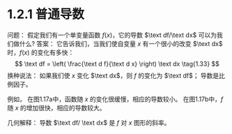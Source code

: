 # 1.2.1 普通导数

问题：
假定我们有一个单变量函数 $f(x)$，它的导数 $\text df/\text dx$ 可以为我们做什么? 
答案：
它告诉我们，当我们使自变量 $x$ 有一个很小的改变 $\text dx$ 时，$f(x)$ 的变化有多快：
$$
  \text df = \left( \frac{\text d f}{\text d x} \right) \text dx
  \tag{1.33}
$$
换种说法：
如果我们使 $x$ 变化 $\text dx$，则 $f$ 的变化为 $\text df$；
导数是比例因子。

例如， 在图1.17a中，函数随 $x$ 的变化很缓慢，相应的导数较小。
在图1.17b中，$f$ 随 $x$ 的增加很快，相应的导数较大。

几何解释：
导数 $\text df/ \text dx$ 是 $f$ 对 $x$ 图形的斜率。
